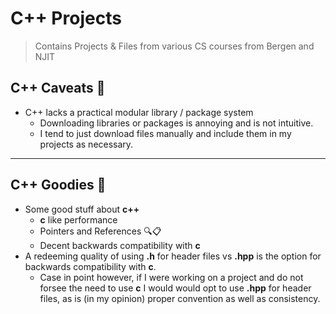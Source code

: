 # C++ Projects

> Contains Projects & Files from various CS courses from Bergen and NJIT

## C++ Caveats 😬

- C++ lacks a practical modular library / package system
  - Downloading libraries or packages is annoying and is not intuitive.
  - I tend to just download files manually and include them in my projects as necessary.

---

## C++ Goodies 🍬

- Some good stuff about **c++**
  - **c** like performance
  - Pointers and References 🔍📋
  - Decent backwards compatibility with **c**
- A redeeming quality of using **.h** for header files vs **.hpp** is the option for backwards compatibility with **c**.
  - Case in point however, if I were working on a project and do not forsee the need to use **c** I would would opt to use **.hpp** for header files, as is (in my opinion) proper convention as well as consistency.
